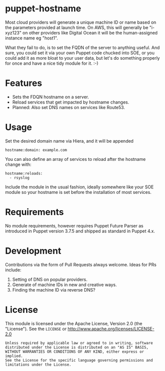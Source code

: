 # puppet-hostname

Most cloud providers will generate a unique machine ID or name based on the
parameters provided at launch time. On AWS, this will generally be "i-xyz123"
on other providers like Digital Ocean it will be the human-assigned instance
name eg "host1".

What they fail to do, is to set the FQDN of the server to anything useful. And
sure, you could set it via your own Puppet code chucked into SOE, or you could
add it as more bloat to your user data, but let's do something properly for
once and have a nice tidy module for it. :-)


# Features

* Sets the FDQN hostname on a server.
* Reload services that get impacted by hostname changes.
* Planned: Also set DNS names on services like Route53.


# Usage

Set the desired domain name via Hiera, and it will be appended

    hostname:domain: example.com

You can also define an array of services to reload after the hostname change
with:

    hostname:reloads:
      - rsyslog

Include the module in the usual fashion, ideally somewhere like your SOE module
so your hostname is set before the installation of most services.


# Requirements

No module requirements, however requires Puppet Future Parser as introduced in
Puppet version 3.7.5 and shipped as standard in Puppet 4.x.


# Development

Contributions via the form of Pull Requests always welcome. Ideas for PRs
include:

1. Setting of DNS on popular providers.
2. Generate of machine IDs in new and creative ways.
3. Finding the machine ID via reverse DNS?


# License

This module is licensed under the Apache License, Version 2.0 (the "License").
See the `LICENSE` or http://www.apache.org/licenses/LICENSE-2.0

    Unless required by applicable law or agreed to in writing, software
    distributed under the License is distributed on an "AS IS" BASIS,
    WITHOUT WARRANTIES OR CONDITIONS OF ANY KIND, either express or implied.
    See the License for the specific language governing permissions and
    limitations under the License.
